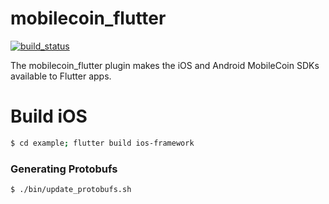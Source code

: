 # mobilecoin_flutter

[![build_status][]][builds]

The mobilecoin_flutter plugin makes the iOS and Android MobileCoin SDKs available to Flutter apps.

[build_status]: https://github.com/mobilecoinofficial/mobilecoin_flutter_plugin/actions/workflows/main.yaml/badge.svg
[builds]: https://github.com/mobilecoinofficial/mobilecoin_flutter_plugin/actions/workflows/main.yaml

# Build iOS

```bash
$ cd example; flutter build ios-framework
```

### Generating Protobufs

```bash
$ ./bin/update_protobufs.sh
```

